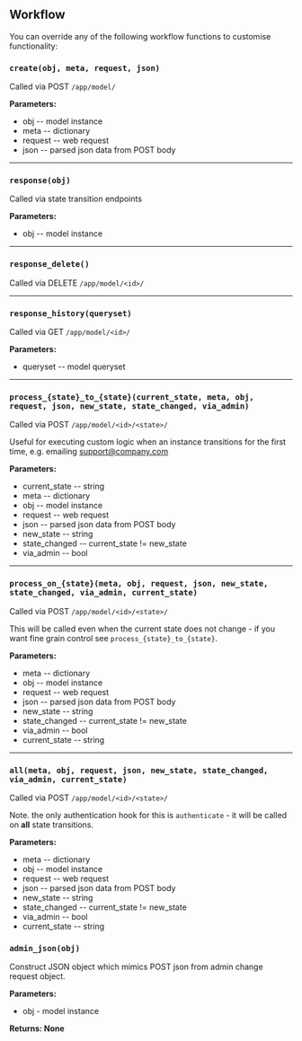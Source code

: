 ## Workflow

You can override any of the following workflow functions to customise functionality:

### `create(obj, meta, request, json)`

Called via POST `/app/model/`

**Parameters:**

* obj -- model instance
* meta -- dictionary
* request -- web request
* json -- parsed json data from POST body

* * *

### `response(obj)`

Called via state transition endpoints

**Parameters:**

* obj -- model instance

* * *

### `response_delete()`

Called via DELETE `/app/model/<id>/`

* * *

### `response_history(queryset)`

Called via GET `/app/model/<id>/`

**Parameters:**

* queryset -- model queryset

* * *

### `process_{state}_to_{state}(current_state, meta, obj, request, json, new_state, state_changed, via_admin)`

Called via POST `/app/model/<id>/<state>/`

Useful for executing custom logic when an instance transitions for the first time, e.g. emailing support@company.com

**Parameters:**

* current_state -- string
* meta -- dictionary
* obj -- model instance
* request -- web request
* json -- parsed json data from POST body
* new_state -- string
* state_changed -- current_state != new_state
* via_admin -- bool

* * *

### `process_on_{state}(meta, obj, request, json, new_state, state_changed, via_admin, current_state)`

Called via POST `/app/model/<id>/<state>/`

This will be called even when the current state does not change - if you want fine grain control see `process_{state}_to_{state}`.

**Parameters:**

* meta -- dictionary
* obj -- model instance
* request -- web request
* json -- parsed json data from POST body
* new_state -- string
* state_changed -- current_state != new_state
* via_admin -- bool
* current_state -- string

* * *

### `all(meta, obj, request, json, new_state, state_changed, via_admin, current_state)`

Called via POST `/app/model/<id>/<state>/`

Note. the only authentication hook for this is `authenticate` - it will be called on **all** state transitions.

**Parameters:**

* meta -- dictionary
* obj -- model instance
* request -- web request
* json -- parsed json data from POST body
* new_state -- string
* state_changed -- current_state != new_state
* via_admin -- bool
* current_state -- string

### `admin_json(obj)`

Construct JSON object which mimics POST json from admin change request object.

**Parameters:**

* obj - model instance

**Returns: None**
